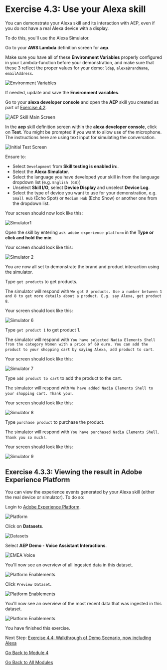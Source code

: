 # Exercise 4.3: Use your Alexa skill

You can demonstrate your Alexa skill and its interaction with AEP, even if you do not have a real Alexa device with a display.

To do this, you'll use the Alexa Simulator.

Go to your **AWS Lambda** definition screen for **aep**.

Make sure you have all of these **Environment Variables** properly configured in your Lambda-function before your demonstration, and make sure that these 3 reflect the proper values for your demo: `ldap`, `alexaBrandName`, `emailAddress`.

![Environment Variables](images/environmentvariables.png)

If needed, update and save the **Environment variables**.

Go to your **alexa developer console** and open the **AEP** skill you created as part of [Exercise 4.2](./ex2.md).

![AEP Skill Main Screen](images/aepskillmainscreen.png)

In the **aep** skill definition screen within the **alexa developer console**, click on **Test**.
You might be prompted if you want to allow use of the microphone. The instructions here are using text input for simulating the conversation.

![Initial Test Screen](images/initialtestscreen.png)

Ensure to:
  
- Select `Development` from **Skill testing is enabled in:**.
- Select the **Alexa Simulator**.
- Select the language you have developed your skill in from the language dropdown list (e.g. `English (GB)`)
- Unselect **Skill I/O**, select **Device Display** and unselect **Device Log**.
- Select the type of device you want to use for your demonstration, e.g. `Small Hub` (Echo Spot) or `Medium Hub` (Echo Show) or another one from the dropdown list.

Your screen should now look like this:

![Simulator1](images/simulator1.png)

Open the skill by entering `ask adobe experience platform` in the **Type or click and hold the mic**.

Your screen should look like this:

![Simulator 2](images/simulator2.png)

You are now all set to demonstrate the brand and product interaction using the simulator.

Type `get products` to get products.

The simulator will respond with `We got 8 products. Use a number between 1 and 8 to get more details about a product. E.g. say Alexa, get product 8`.

Your screen should look like this:

![Simulator 6](images/simulator6.png)

Type `get product 1` to get product 1.

The simulator will respond with `You have selected Nadia Elements Shell from the category Women with a price of 69 euro. You can add the product to your shopping cart by saying Alexa, add product to cart`.

Your screen should look like this:

![Simulator 7](images/simulator7.png)

Type `add product to cart` to add the product to the cart.

The simulator will respond with `We have added Nadia Elements Shell to your shopping cart. Thank you!`.

Your screen should look like this:

![Simulator 8](images/simulator8.png)

Type `purchase product` to purchase the product.

The simulator will respond with `You have purchased Nadia Elements Shell. Thank you so much!`.

Your screen should look like this:

![Simulator 9](images/simulator9.png)

## Exercise 4.3.3: Viewing the result in Adobe Experience Platform

You can view the experience events generated by your Alexa skill (either the real device or simulator). To do so:

Login to [Adobe Experience Platform](https://platform.adobe.com/home).

![Platform](images/platform.png)

Click on **Datasets**.

![Datasets](images/datasets.png)

Select **AEP Demo - Voice Assistant Interactions**.

![EMEA Voice](images/selectemeavoice.png)

You'll now see an overview of all ingested data in this dataset.

![Platform Enablements](images/emeavoiceassistantinteractions.png)

Click ``Preview Dataset``.

![Platform Enablements](images/previewdataset.png)

You'll now see an overview of the most recent data that was ingested in this dataset.

![Platform Enablements](images/datapreview.png)

You have finished this exercise.

Next Step: [Exercise 4.4: Walkthrough of Demo Scenario, now including Alexa](./ex4.md)

[Go Back to Module 4](./README.md)

[Go Back to All Modules](./../../README.md)
